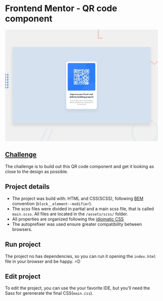 # Frontend Mentor - QR code component

![Design preview for the QR code component coding challenge](./assets/design/desktop-preview.jpg)

## [Challenge](https://www.frontendmentor.io/challenges/qr-code-component-iux_sIO_H)

The challenge is to build out this QR code component and get it looking as close to the design as possible.

## Project details

- The project was build with: HTML and CSS(SCSS), following [BEM](http://getbem.com/introduction/) convention (`block__element--modifier`).
- The scss files were divided in partial and a main scss file, that is called `main.scss`. All files are located in the `/assets/scss/` folder.
- All properties are organized following the [idiomatic CSS](https://github.com/necolas/idiomatic-css)
- The autoprefixer was used ensure greater compatibility between browsers.

## Run project

The project no has dependencies, so you can run it opening the `index.html` file in your browser and be happy. =D

## Edit project

To edit the project, you can use the your favorite IDE, but you'll need the Sass for gerenerate the final CSS(`main.css`).
